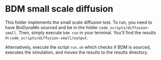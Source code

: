 # BDM small scale diffusion

This folder implements the small scale diffusion test. To run, you need to have 
BioDynaMo sourced and be in the folder `code_scripts/diffusion-small`. Then, 
simply execute `bdm run` in your terminal. You'll find the results in 
`code_scripts/diffusion-small/output`.

Alternatively, execute the script `run.sh` which checks if BDM is sourced, 
executes the simulation, and moves the results to the results directory.
